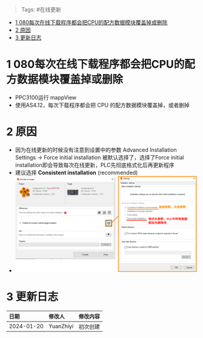 > Tags: #在线更新

- [1 080每次在线下载程序都会把CPU的配方数据模块覆盖掉或删除](#1%20080%E6%AF%8F%E6%AC%A1%E5%9C%A8%E7%BA%BF%E4%B8%8B%E8%BD%BD%E7%A8%8B%E5%BA%8F%E9%83%BD%E4%BC%9A%E6%8A%8ACPU%E7%9A%84%E9%85%8D%E6%96%B9%E6%95%B0%E6%8D%AE%E6%A8%A1%E5%9D%97%E8%A6%86%E7%9B%96%E6%8E%89%E6%88%96%E5%88%A0%E9%99%A4)
- [2 原因](#2%20%E5%8E%9F%E5%9B%A0)
- [3 更新日志](#3%20%E6%9B%B4%E6%96%B0%E6%97%A5%E5%BF%97)

# 1 080每次在线下载程序都会把CPU的配方数据模块覆盖掉或删除

- PPC3100运行 mappView
- 使用AS4.12，每次下载程序都会把 CPU 的配方数据模块覆盖掉，或者删掉

# 2 原因

- 因为在线更新的时候没有注意到设置中的参数 Advanced Installation Settings → Force initial installation 被默认选择了，选择了Force initial installation即会导致每次在线更新，PLC先彻底格式化后再更新程序
- 建议选择 **Consistent installation** (recommended)
- ![](FILES/080每次在线下载程序都会把CPU的配方数据模块覆盖掉或删除/image-20240120004213158.png)

# 3 更新日志

| 日期     | 修改人     | 修改内容     |
|:-----|:-----|:-----|
| 2024-01-20     | YuanZhiyi     | 初次创建     |
